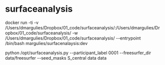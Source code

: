 # surfaceanalysis


docker run -ti -v /Users/dmargulies/Dropbox/01_code/surfaceanalysis/:/Users/dmargulies/Dropbox/01_code/surfaceanalysis/ -w /Users/dmargulies/Dropbox/01_code/surfaceanalysis/ --entrypoint /bin/bash margulies/surfacenalaysis:dev

python /opt/surfaceanalysis.py --participant_label 0001 --freesurfer_dir data/freesurfer --seed_masks S_central data data
